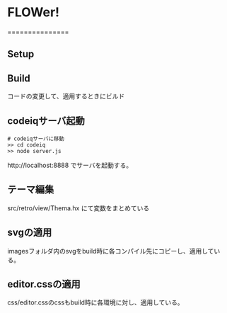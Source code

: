 # FLOWer!

===============

## Setup


## Build
コードの変更して、適用するときにビルド


## codeiqサーバ起動
    
    # codeiqサーバに移動
    >> cd codeiq
    >> node server.js

http://localhost:8888
でサーバを起動する。

## テーマ編集

src/retro/view/Thema.hx にて変数をまとめている

## svgの適用

imagesフォルダ内のsvgをbuild時に各コンパイル先にコピーし、適用している。

## editor.cssの適用

css/editor.cssのcssもbuild時に各環境に対し、適用している。

